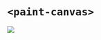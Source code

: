 # `<paint-canvas>`

![](https://cl.ly/782dea773460/Screen%252520Recording%2525202019-11-09%252520at%25252011.00%252520AM.gif)
